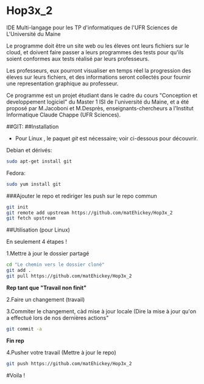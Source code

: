 # Hop3x_2
IDE Multi-langage pour les TP d'informatiques de l'UFR Sciences de L'Université du Maine

Le programme doit être un site web ou les éleves ont leurs fichiers sur le cloud, et doivent faire passer a leurs programmes des tests pour qu'ils soient conformes aux tests réalisé par leurs professeurs.

Les professeurs, eux pourront visualiser en temps réel la progression des éleves sur leurs fichiers, et des informations seront collectés pour fournir une representation graphique au professeur.

Ce programme est un projet étudiant dans le cadre du cours "Conception et developpement logiciel" du Master 1 ISI de l'université du Maine, et a été proposé par M.Jacoboni et M.Desprès, enseignants-chercheurs a l'Institut Informatique Claude Chappe (UFR Sciences).






##GIT:
##Installation

* Pour Linux , le paquet _git_ est nécessaire; voir ci-dessous pour découvrir.

Debian et dérivés:
```Bash
sudo apt-get install git
```
Fedora:
```Bash
sudo yum install git
```

[Pour Windows]: http://windows.github.com
[Pour Mac]: http://mac.github.com

###Ajouter le repo et rediriger les push sur le repo commun

```Bash
git init
git remote add upstream https://github.com/matEhickey/Hop3x_2
git fetch upstream
```

##Utilisation (pour Linux)

En seulement 4 étapes !

1.Mettre à jour le dossier partagé

```Bash
cd "Le chemin vers le dossier cloné"
git add .
git pull https://github.com/matEhickey/Hop3x_2
```
**Rep tant que "Travail non finit"**

2.Faire un changement (travail)

3.Commiter le changement, càd mise à jour locale (Dire la mise à jour qu'on a effectué lors de nos dernières actions"
```Bash
git commit -a
```
**Fin rep**

4.Pusher votre travail (Mettre à jour le repo)
```Bash
git push https://github.com/matEhickey/Hop3x_2
```

#Voila !
